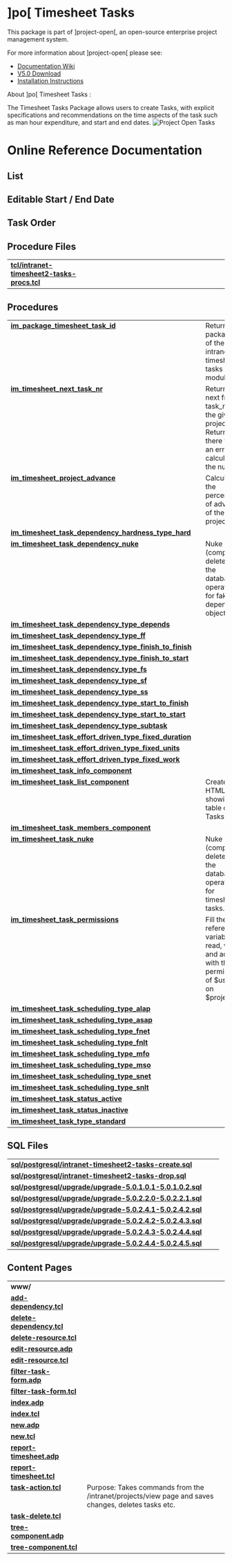 # ]po[ Timesheet Tasks 
This package is part of ]project-open[, an open-source enterprise project management system.

For more information about ]project-open[ please see:
* [Documentation Wiki](https://www.project-open.com/en/)
* [V5.0 Download](https://sourceforge.net/projects/project-open/files/project-open/V5.0/)
* [Installation Instructions](https://www.project-open.com/en/list-installers)

About ]po[ Timesheet Tasks :

<p>The Timesheet Tasks Package allows users to create Tasks, with explicit specifications and recommendations on the time aspects of the task such as man hour expenditure, and start and end dates. <img alt="Project Open Tasks" src="https://www.project-open.com/images/manual_screenshots/intranet_timesheet2_tasks_index.png" /><a id="conf_options"></a>

# Online Reference Documentation

## List



## Editable Start / End Date



## Task Order



## Procedure Files

<table cellpadding="0" cellspacing="0"><tr valign="top"><td style="width:35%"><b><a href="https://www.project-open.net/api-doc/procs-file-view?version_id=48266&amp;path=packages/intranet-timesheet2-tasks/tcl/intranet-timesheet2-tasks-procs.tcl">tcl/intranet-timesheet2-tasks-procs.tcl</a></b></td><td></td><td></td></tr></table>

## Procedures

<table cellpadding="0" cellspacing="0"><tr valign="top"><td style="width:35%"><b><a href="https://www.project-open.net/api-doc/proc-view?version_id=48266&amp;proc=im_package_timesheet_task_id">im_package_timesheet_task_id</a></b></td><td></td><td>Returns the package id of the intranet-timesheet2-tasks module </td></tr><tr valign="top"><td style="width:35%"><b><a href="https://www.project-open.net/api-doc/proc-view?version_id=48266&amp;proc=im_timesheet_next_task_nr">im_timesheet_next_task_nr</a></b></td><td></td><td>Returns the next free task_nr for the given project Returns &quot;&quot; if there was an error calculating the number. </td></tr><tr valign="top"><td style="width:35%"><b><a href="https://www.project-open.net/api-doc/proc-view?version_id=48266&amp;proc=im_timesheet_project_advance">im_timesheet_project_advance</a></b></td><td></td><td>Calculate the percentage of advance of the project. </td></tr><tr valign="top"><td style="width:35%"><b><a href="https://www.project-open.net/api-doc/proc-view?version_id=48266&amp;proc=im_timesheet_task_dependency_hardness_type_hard">im_timesheet_task_dependency_hardness_type_hard</a></b></td><td></td><td></td></tr><tr valign="top"><td style="width:35%"><b><a href="https://www.project-open.net/api-doc/proc-view?version_id=48266&amp;proc=im_timesheet_task_dependency_nuke">im_timesheet_task_dependency_nuke</a></b></td><td></td><td>Nuke (complete delete from the database) operation for fake depenendy object. </td></tr><tr valign="top"><td style="width:35%"><b><a href="https://www.project-open.net/api-doc/proc-view?version_id=48266&amp;proc=im_timesheet_task_dependency_type_depends">im_timesheet_task_dependency_type_depends</a></b></td><td></td><td></td></tr><tr valign="top"><td style="width:35%"><b><a href="https://www.project-open.net/api-doc/proc-view?version_id=48266&amp;proc=im_timesheet_task_dependency_type_ff">im_timesheet_task_dependency_type_ff</a></b></td><td></td><td></td></tr><tr valign="top"><td style="width:35%"><b><a href="https://www.project-open.net/api-doc/proc-view?version_id=48266&amp;proc=im_timesheet_task_dependency_type_finish_to_finish">im_timesheet_task_dependency_type_finish_to_finish</a></b></td><td></td><td></td></tr><tr valign="top"><td style="width:35%"><b><a href="https://www.project-open.net/api-doc/proc-view?version_id=48266&amp;proc=im_timesheet_task_dependency_type_finish_to_start">im_timesheet_task_dependency_type_finish_to_start</a></b></td><td></td><td></td></tr><tr valign="top"><td style="width:35%"><b><a href="https://www.project-open.net/api-doc/proc-view?version_id=48266&amp;proc=im_timesheet_task_dependency_type_fs">im_timesheet_task_dependency_type_fs</a></b></td><td></td><td></td></tr><tr valign="top"><td style="width:35%"><b><a href="https://www.project-open.net/api-doc/proc-view?version_id=48266&amp;proc=im_timesheet_task_dependency_type_sf">im_timesheet_task_dependency_type_sf</a></b></td><td></td><td></td></tr><tr valign="top"><td style="width:35%"><b><a href="https://www.project-open.net/api-doc/proc-view?version_id=48266&amp;proc=im_timesheet_task_dependency_type_ss">im_timesheet_task_dependency_type_ss</a></b></td><td></td><td></td></tr><tr valign="top"><td style="width:35%"><b><a href="https://www.project-open.net/api-doc/proc-view?version_id=48266&amp;proc=im_timesheet_task_dependency_type_start_to_finish">im_timesheet_task_dependency_type_start_to_finish</a></b></td><td></td><td></td></tr><tr valign="top"><td style="width:35%"><b><a href="https://www.project-open.net/api-doc/proc-view?version_id=48266&amp;proc=im_timesheet_task_dependency_type_start_to_start">im_timesheet_task_dependency_type_start_to_start</a></b></td><td></td><td></td></tr><tr valign="top"><td style="width:35%"><b><a href="https://www.project-open.net/api-doc/proc-view?version_id=48266&amp;proc=im_timesheet_task_dependency_type_subtask">im_timesheet_task_dependency_type_subtask</a></b></td><td></td><td></td></tr><tr valign="top"><td style="width:35%"><b><a href="https://www.project-open.net/api-doc/proc-view?version_id=48266&amp;proc=im_timesheet_task_effort_driven_type_fixed_duration">im_timesheet_task_effort_driven_type_fixed_duration</a></b></td><td></td><td></td></tr><tr valign="top"><td style="width:35%"><b><a href="https://www.project-open.net/api-doc/proc-view?version_id=48266&amp;proc=im_timesheet_task_effort_driven_type_fixed_units">im_timesheet_task_effort_driven_type_fixed_units</a></b></td><td></td><td></td></tr><tr valign="top"><td style="width:35%"><b><a href="https://www.project-open.net/api-doc/proc-view?version_id=48266&amp;proc=im_timesheet_task_effort_driven_type_fixed_work">im_timesheet_task_effort_driven_type_fixed_work</a></b></td><td></td><td></td></tr><tr valign="top"><td style="width:35%"><b><a href="https://www.project-open.net/api-doc/proc-view?version_id=48266&amp;proc=im_timesheet_task_info_component">im_timesheet_task_info_component</a></b></td><td></td><td></td></tr><tr valign="top"><td style="width:35%"><b><a href="https://www.project-open.net/api-doc/proc-view?version_id=48266&amp;proc=im_timesheet_task_list_component">im_timesheet_task_list_component</a></b></td><td></td><td>Creates a HTML table showing a table of Tasks </td></tr><tr valign="top"><td style="width:35%"><b><a href="https://www.project-open.net/api-doc/proc-view?version_id=48266&amp;proc=im_timesheet_task_members_component">im_timesheet_task_members_component</a></b></td><td></td><td></td></tr><tr valign="top"><td style="width:35%"><b><a href="https://www.project-open.net/api-doc/proc-view?version_id=48266&amp;proc=im_timesheet_task_nuke">im_timesheet_task_nuke</a></b></td><td></td><td>Nuke (complete delete from the database) operation for timesheet tasks. </td></tr><tr valign="top"><td style="width:35%"><b><a href="https://www.project-open.net/api-doc/proc-view?version_id=48266&amp;proc=im_timesheet_task_permissions">im_timesheet_task_permissions</a></b></td><td></td><td>Fill the &quot;by-reference&quot; variables read, write and admin with the permissions of $user_id on $project_id </td></tr><tr valign="top"><td style="width:35%"><b><a href="https://www.project-open.net/api-doc/proc-view?version_id=48266&amp;proc=im_timesheet_task_scheduling_type_alap">im_timesheet_task_scheduling_type_alap</a></b></td><td></td><td></td></tr><tr valign="top"><td style="width:35%"><b><a href="https://www.project-open.net/api-doc/proc-view?version_id=48266&amp;proc=im_timesheet_task_scheduling_type_asap">im_timesheet_task_scheduling_type_asap</a></b></td><td></td><td></td></tr><tr valign="top"><td style="width:35%"><b><a href="https://www.project-open.net/api-doc/proc-view?version_id=48266&amp;proc=im_timesheet_task_scheduling_type_fnet">im_timesheet_task_scheduling_type_fnet</a></b></td><td></td><td></td></tr><tr valign="top"><td style="width:35%"><b><a href="https://www.project-open.net/api-doc/proc-view?version_id=48266&amp;proc=im_timesheet_task_scheduling_type_fnlt">im_timesheet_task_scheduling_type_fnlt</a></b></td><td></td><td></td></tr><tr valign="top"><td style="width:35%"><b><a href="https://www.project-open.net/api-doc/proc-view?version_id=48266&amp;proc=im_timesheet_task_scheduling_type_mfo">im_timesheet_task_scheduling_type_mfo</a></b></td><td></td><td></td></tr><tr valign="top"><td style="width:35%"><b><a href="https://www.project-open.net/api-doc/proc-view?version_id=48266&amp;proc=im_timesheet_task_scheduling_type_mso">im_timesheet_task_scheduling_type_mso</a></b></td><td></td><td></td></tr><tr valign="top"><td style="width:35%"><b><a href="https://www.project-open.net/api-doc/proc-view?version_id=48266&amp;proc=im_timesheet_task_scheduling_type_snet">im_timesheet_task_scheduling_type_snet</a></b></td><td></td><td></td></tr><tr valign="top"><td style="width:35%"><b><a href="https://www.project-open.net/api-doc/proc-view?version_id=48266&amp;proc=im_timesheet_task_scheduling_type_snlt">im_timesheet_task_scheduling_type_snlt</a></b></td><td></td><td></td></tr><tr valign="top"><td style="width:35%"><b><a href="https://www.project-open.net/api-doc/proc-view?version_id=48266&amp;proc=im_timesheet_task_status_active">im_timesheet_task_status_active</a></b></td><td></td><td></td></tr><tr valign="top"><td style="width:35%"><b><a href="https://www.project-open.net/api-doc/proc-view?version_id=48266&amp;proc=im_timesheet_task_status_inactive">im_timesheet_task_status_inactive</a></b></td><td></td><td></td></tr><tr valign="top"><td style="width:35%"><b><a href="https://www.project-open.net/api-doc/proc-view?version_id=48266&amp;proc=im_timesheet_task_type_standard">im_timesheet_task_type_standard</a></b></td><td></td><td></td></tr></table>

## SQL Files

<table cellpadding="0" cellspacing="0"><tr valign="top"><td><b><a href="https://www.project-open.net/api-doc/display-sql?package_key=intranet-timesheet2-tasks&amp;url=postgresql/intranet-timesheet2-tasks-create.sql&amp;version_id=48266">sql/postgresql/intranet-timesheet2-tasks-create.sql</a></b></td><td></td><td></td></tr><tr valign="top"><td><b><a href="https://www.project-open.net/api-doc/display-sql?package_key=intranet-timesheet2-tasks&amp;url=postgresql/intranet-timesheet2-tasks-drop.sql&amp;version_id=48266">sql/postgresql/intranet-timesheet2-tasks-drop.sql</a></b></td><td></td><td></td></tr><tr valign="top"><td><b><a href="https://www.project-open.net/api-doc/display-sql?package_key=intranet-timesheet2-tasks&amp;url=postgresql/upgrade/upgrade-5.0.1.0.1-5.0.1.0.2.sql&amp;version_id=48266">sql/postgresql/upgrade/upgrade-5.0.1.0.1-5.0.1.0.2.sql</a></b></td><td></td><td></td></tr><tr valign="top"><td><b><a href="https://www.project-open.net/api-doc/display-sql?package_key=intranet-timesheet2-tasks&amp;url=postgresql/upgrade/upgrade-5.0.2.2.0-5.0.2.2.1.sql&amp;version_id=48266">sql/postgresql/upgrade/upgrade-5.0.2.2.0-5.0.2.2.1.sql</a></b></td><td></td><td></td></tr><tr valign="top"><td><b><a href="https://www.project-open.net/api-doc/display-sql?package_key=intranet-timesheet2-tasks&amp;url=postgresql/upgrade/upgrade-5.0.2.4.1-5.0.2.4.2.sql&amp;version_id=48266">sql/postgresql/upgrade/upgrade-5.0.2.4.1-5.0.2.4.2.sql</a></b></td><td></td><td></td></tr><tr valign="top"><td><b><a href="https://www.project-open.net/api-doc/display-sql?package_key=intranet-timesheet2-tasks&amp;url=postgresql/upgrade/upgrade-5.0.2.4.2-5.0.2.4.3.sql&amp;version_id=48266">sql/postgresql/upgrade/upgrade-5.0.2.4.2-5.0.2.4.3.sql</a></b></td><td></td><td></td></tr><tr valign="top"><td><b><a href="https://www.project-open.net/api-doc/display-sql?package_key=intranet-timesheet2-tasks&amp;url=postgresql/upgrade/upgrade-5.0.2.4.3-5.0.2.4.4.sql&amp;version_id=48266">sql/postgresql/upgrade/upgrade-5.0.2.4.3-5.0.2.4.4.sql</a></b></td><td></td><td></td></tr><tr valign="top"><td><b><a href="https://www.project-open.net/api-doc/display-sql?package_key=intranet-timesheet2-tasks&amp;url=postgresql/upgrade/upgrade-5.0.2.4.4-5.0.2.4.5.sql&amp;version_id=48266">sql/postgresql/upgrade/upgrade-5.0.2.4.4-5.0.2.4.5.sql</a></b></td><td></td><td></td></tr></table>

## Content Pages

<table cellpadding="0" cellspacing="0"><tr valign="top"><td><b>www/</b></td></tr><tr valign="top"><td style="width:35%"><b><a href="https://www.project-open.net/api-doc/content-page-view?version_id=48266&amp;path=packages/intranet-timesheet2-tasks/www/add-dependency.tcl">add-dependency.tcl</a></b></td><td></td></tr><tr valign="top"><td style="width:35%"><b><a href="https://www.project-open.net/api-doc/content-page-view?version_id=48266&amp;path=packages/intranet-timesheet2-tasks/www/delete-dependency.tcl">delete-dependency.tcl</a></b></td><td></td></tr><tr valign="top"><td style="width:35%"><b><a href="https://www.project-open.net/api-doc/content-page-view?version_id=48266&amp;path=packages/intranet-timesheet2-tasks/www/delete-resource.tcl">delete-resource.tcl</a></b></td><td></td></tr><tr valign="top"><td style="width:35%"><b><a href="https://www.project-open.net/api-doc/content-page-view?version_id=48266&amp;path=packages/intranet-timesheet2-tasks/www/edit-resource.adp">edit-resource.adp</a></b></td><td></td></tr><tr valign="top"><td style="width:35%"><b><a href="https://www.project-open.net/api-doc/content-page-view?version_id=48266&amp;path=packages/intranet-timesheet2-tasks/www/edit-resource.tcl">edit-resource.tcl</a></b></td><td></td></tr><tr valign="top"><td style="width:35%"><b><a href="https://www.project-open.net/api-doc/content-page-view?version_id=48266&amp;path=packages/intranet-timesheet2-tasks/www/filter-task-form.adp">filter-task-form.adp</a></b></td><td></td></tr><tr valign="top"><td style="width:35%"><b><a href="https://www.project-open.net/api-doc/content-page-view?version_id=48266&amp;path=packages/intranet-timesheet2-tasks/www/filter-task-form.tcl">filter-task-form.tcl</a></b></td><td></td></tr><tr valign="top"><td style="width:35%"><b><a href="https://www.project-open.net/api-doc/content-page-view?version_id=48266&amp;path=packages/intranet-timesheet2-tasks/www/index.adp">index.adp</a></b></td><td></td></tr><tr valign="top"><td style="width:35%"><b><a href="https://www.project-open.net/api-doc/content-page-view?version_id=48266&amp;path=packages/intranet-timesheet2-tasks/www/index.tcl">index.tcl</a></b></td><td></td></tr><tr valign="top"><td style="width:35%"><b><a href="https://www.project-open.net/api-doc/content-page-view?version_id=48266&amp;path=packages/intranet-timesheet2-tasks/www/new.adp">new.adp</a></b></td><td></td></tr><tr valign="top"><td style="width:35%"><b><a href="https://www.project-open.net/api-doc/content-page-view?version_id=48266&amp;path=packages/intranet-timesheet2-tasks/www/new.tcl">new.tcl</a></b></td><td></td></tr><tr valign="top"><td style="width:35%"><b><a href="https://www.project-open.net/api-doc/content-page-view?version_id=48266&amp;path=packages/intranet-timesheet2-tasks/www/report-timesheet.adp">report-timesheet.adp</a></b></td><td></td></tr><tr valign="top"><td style="width:35%"><b><a href="https://www.project-open.net/api-doc/content-page-view?version_id=48266&amp;path=packages/intranet-timesheet2-tasks/www/report-timesheet.tcl">report-timesheet.tcl</a></b></td><td></td></tr><tr valign="top"><td style="width:35%"><b><a href="https://www.project-open.net/api-doc/content-page-view?version_id=48266&amp;path=packages/intranet-timesheet2-tasks/www/task-action.tcl">task-action.tcl</a></b></td><td>Purpose: Takes commands from the /intranet/projects/view page and saves changes, deletes tasks etc.</td></tr><tr valign="top"><td style="width:35%"><b><a href="https://www.project-open.net/api-doc/content-page-view?version_id=48266&amp;path=packages/intranet-timesheet2-tasks/www/task-delete.tcl">task-delete.tcl</a></b></td><td></td></tr><tr valign="top"><td style="width:35%"><b><a href="https://www.project-open.net/api-doc/content-page-view?version_id=48266&amp;path=packages/intranet-timesheet2-tasks/www/tree-component.adp">tree-component.adp</a></b></td><td></td></tr><tr valign="top"><td style="width:35%"><b><a href="https://www.project-open.net/api-doc/content-page-view?version_id=48266&amp;path=packages/intranet-timesheet2-tasks/www/tree-component.tcl">tree-component.tcl</a></b></td><td></td></tr></table>

